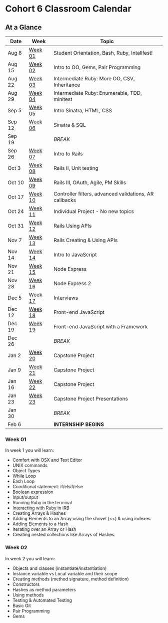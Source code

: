 # Cohort 6 Classroom Calendar

## At a Glance

| Date    | Week                | Topic
|---------|---------------------|-----------------------------------------
| Aug 8   | [Week 01](#week-1)  | Student Orientation, Bash, Ruby, Intallfest!
| Aug 15  | [Week 02](#week-2)  | Intro to OO, Gems, Pair Programming
| Aug 22  | [Week 03](#week-3)  | Intermediate Ruby: More OO, CSV, Inheritance
| Aug 29  | [Week 04](#week-4)  | Intermediate Ruby: Enumerable, TDD, minitest
| Sep 5   | [Week 05](#week-5)  | Intro Sinatra, HTML, CSS
| Sep 12  | [Week 06](#week-6)  | Sinatra & SQL
| Sep 19  |                     | _BREAK_
| Sep 26  | [Week 07](#week-7)  | Intro to Rails
| Oct 3   | [Week 08](#week-8)  | Rails II, Unit testing
| Oct 10  | [Week 09](#week-9)  | Rails III, OAuth, Agile, PM Skills
| Oct 17  | [Week 10](#week-10) | Controller filters, advanced validations, AR callbacks
| Oct 24  | [Week 11](#week-11) | Individual Project - No new topics
| Oct 31  | [Week 12](#week-12) | Rails Using APIs
| Nov 7   | [Week 13](#week-13) | Rails Creating & Using APIs
| Nov 14  | [Week 14](#week-14) | Intro to JavaScript
| Nov 21  | [Week 15](#week-15) | Node Express
| Nov 28  | [Week 16](#week-16) | Node Express 2
| Dec 5   | [Week 17](#week-17) | Interviews
| Dec 12  | [Week 18](#week-18) | Front-end JavaScript
| Dec 19  | [Week 19](#week-19) | Front-end JavaScript with a Framework
| Dec 26  |                     | _BREAK_
| Jan 2   | [Week 20](#week-20) | Capstone Project
| Jan 9   | [Week 21](#week-21) | Capstone Project
| Jan 16  | [Week 22](#week-22) | Capstone Project
| Jan 23  | [Week 23](#week-23) | Capstone Project Presentations
| Jan 30  |                     | _BREAK_
| Feb 6   |                     | __INTERNSHIP BEGINS__


### Week 01

In week 1 you will learn:

*  Comfort with OSX and Text Editor
*  UNIX commands
*  Object Types
*  While Loop
*  Each Loop
*  Conditional statement: if/elsif/else
*  Boolean expression
*  Input/output
*  Running Ruby in the terminal
*  Interacting with Ruby in IRB
*  Creating Arrays & Hashes
*  Adding Elements to an Array using the shovel (<<) & using indexes.
*  Adding Elements to a Hash
*  Iterating over an Array or Hash
*  Creating nested collections like Arrays of Hashes.

### Week 02

In week 2 you will learn:
*  Objects and classes (instantiate/instantiation)	
*  Instance variable vs Local variable and their scope
*  Creating methods (method signature, method definition)
*  Constructors
*  Hashes as method parameters
*  Using methods
*  Testing & Automated Testing
*  Basic Git
*  Pair Programming
*  Gems
